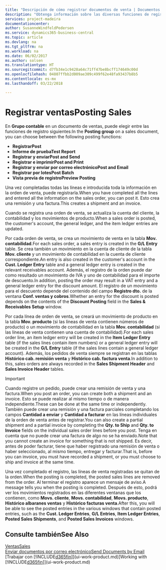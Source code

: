 ```yaml
---
title: "Descripción de cómo registrar documentos de venta | Documentos de Microsoft"
description: "Obtenga información sobre las diversas funciones de registro para registrar documentos de venta."
services: project-madeira
documentationcenter: 
author: SusanneWindfeldPedersen
ms.service: dynamics365-business-central
ms.topic: article
ms.devlang: na
ms.tgt_pltfrm: na
ms.workload: na
ms.date: 06/02/2017
ms.author: solsen
ms.translationtype: HT
ms.sourcegitcommit: d7fb34e1c9428a64c71ff47be8bcff174649c00d
ms.openlocfilehash: 04807ffbb2d009ae309c499f62e48fa93437b8b5
ms.contentlocale: es-mx
ms.lasthandoff: 03/22/2018

---
```

# <a name="posting-sales"></a><span data-ttu-id="720fd-103">Registrar ventas</span><span class="sxs-lookup"><span data-stu-id="720fd-103">Posting Sales</span></span>
<span data-ttu-id="720fd-104">En **Grupo contable** en un documento de ventas, puede elegir entre las funciones de registro siguientes:</span><span class="sxs-lookup"><span data-stu-id="720fd-104">In the **Posting group** on a sales document, you can choose between the following posting functions:</span></span>

* <span data-ttu-id="720fd-105">**Registrar**</span><span class="sxs-lookup"><span data-stu-id="720fd-105">**Post**</span></span>
* <span data-ttu-id="720fd-106">**Informe de prueba**</span><span class="sxs-lookup"><span data-stu-id="720fd-106">**Test Report**</span></span>
* <span data-ttu-id="720fd-107">**Registrar y enviar**</span><span class="sxs-lookup"><span data-stu-id="720fd-107">**Post and Send**</span></span>
* <span data-ttu-id="720fd-108">**Registrar e imprimir**</span><span class="sxs-lookup"><span data-stu-id="720fd-108">**Post and Print**</span></span>
* <span data-ttu-id="720fd-109">**Registrar y enviar por correo electrónico**</span><span class="sxs-lookup"><span data-stu-id="720fd-109">**Post and Email**</span></span>
* <span data-ttu-id="720fd-110">**Registrar por lotes**</span><span class="sxs-lookup"><span data-stu-id="720fd-110">**Post Batch**</span></span>
* <span data-ttu-id="720fd-111">**Vista previa de registro**</span><span class="sxs-lookup"><span data-stu-id="720fd-111">**Preview Posting**</span></span>

<span data-ttu-id="720fd-112">Una vez completadas todas las líneas e introducida toda la información en la orden de venta, puede registrarla.</span><span class="sxs-lookup"><span data-stu-id="720fd-112">When you have completed all the lines and entered all the information on the sales order, you can post it.</span></span> <span data-ttu-id="720fd-113">Esto crea una remisión y una factura.</span><span class="sxs-lookup"><span data-stu-id="720fd-113">This creates a shipment and an invoice.</span></span>

<span data-ttu-id="720fd-114">Cuando se registra una orden de venta, se actualiza la cuenta del cliente, la contabilidad y los movimientos de producto.</span><span class="sxs-lookup"><span data-stu-id="720fd-114">When a sales order is posted, the customer's account, the general ledger, and the item ledger entries are updated.</span></span>

<span data-ttu-id="720fd-115">Por cada orden de venta, se crea un movimiento de venta en la tabla **Mov. contabilidad**.</span><span class="sxs-lookup"><span data-stu-id="720fd-115">For each sales order, a sales entry is created in the **G/L Entry** table.</span></span> <span data-ttu-id="720fd-116">Se crea también un movimiento en la cuenta de cliente de la tabla **Mov. cliente** y un movimiento de contabilidad en la cuenta de cliente correspondiente.</span><span class="sxs-lookup"><span data-stu-id="720fd-116">An entry is also created in the customer's account in the **Cust. Ledger Entry** table and a general ledger entry is created in the relevant receivables account.</span></span> <span data-ttu-id="720fd-117">Además, el registro de la orden puede dar como resultado un movimiento de IVA y uno de contabilidad para el importe de descuento.</span><span class="sxs-lookup"><span data-stu-id="720fd-117">In addition, posting the order may result in a VAT entry and a general ledger entry for the discount amount.</span></span> <span data-ttu-id="720fd-118">El registro de un movimiento para el descuento depende del contenido del campo **Registro dto.** de la ventana **Conf. ventas y cobros**.</span><span class="sxs-lookup"><span data-stu-id="720fd-118">Whether an entry for the discount is posted depends on the contents of the **Discount Posting** field in the **Sales & Receivables Setup** window.</span></span>

<span data-ttu-id="720fd-119">Por cada línea de orden de venta, se creará un movimiento de producto en la tabla **Mov. producto** (si las líneas de venta contienen números de producto) o un movimiento de contabilidad en la tabla **Mov. contabilidad** (si las líneas de venta contienen una cuenta de contabilidad).</span><span class="sxs-lookup"><span data-stu-id="720fd-119">For each sales order line, an item ledger entry will be created in the **Item Ledger Entry** table (if the sales lines contain item numbers) or a general ledger entry will be created in the **G/L Entry** table (if the sales lines contain a general ledger account).</span></span> <span data-ttu-id="720fd-120">Además, los pedidos de venta siempre se registran en las tablas **Histórico cab. remisión venta** y **Histórico cab. factura venta**.</span><span class="sxs-lookup"><span data-stu-id="720fd-120">In addition to this, sales orders are always recorded in the **Sales Shipment Header** and **Sales Invoice Header** tables.</span></span>

> [!IMPORTANT]  
>   <span data-ttu-id="720fd-121">Cuando registre un pedido, puede crear una remisión de venta y una factura.</span><span class="sxs-lookup"><span data-stu-id="720fd-121">When you post an order, you can create both a shipment and an invoice.</span></span> <span data-ttu-id="720fd-122">Esto se puede realizar al mismo tiempo o de manera independiente.</span><span class="sxs-lookup"><span data-stu-id="720fd-122">These can be done at the same time or independently.</span></span> <span data-ttu-id="720fd-123">También puede crear una remisión y una factura parciales completando los campos **Cantidad a enviar** y **Cantidad a facturar** en las líneas individuales de la orden de venta antes de registrar.</span><span class="sxs-lookup"><span data-stu-id="720fd-123">You can also create a partial shipment and a partial invoice by completing the **Qty. to Ship** and **Qty. to Invoice** fields on the individual sales order lines before you post.</span></span> <span data-ttu-id="720fd-124">Tenga en cuenta que no puede crear una factura de algo no se ha enviado.</span><span class="sxs-lookup"><span data-stu-id="720fd-124">Note that you cannot create an invoice for something that is not shipped.</span></span> <span data-ttu-id="720fd-125">Es decir, antes de poder facturar, tiene que haber registrado una remisión de venta o haber seleccionado, al mismo tiempo, entregar y facturar.</span><span class="sxs-lookup"><span data-stu-id="720fd-125">That is, before you can invoice, you must have recorded a shipment, or you must choose to ship and invoice at the same time.</span></span>

<span data-ttu-id="720fd-126">Una vez completado el registro, las líneas de venta registradas se quitan de la orden.</span><span class="sxs-lookup"><span data-stu-id="720fd-126">When the posting is completed, the posted sales lines are removed from the order.</span></span> <span data-ttu-id="720fd-127">Al terminar el registro aparece un mensaje de aviso.</span><span class="sxs-lookup"><span data-stu-id="720fd-127">A message tells you when the posting is completed.</span></span> <span data-ttu-id="720fd-128">Después de esto, podrá ver los movimientos registrados en las diferentes ventanas que los contienen, como **Movs. cliente**, **Movs. contabilidad**, **Movs. producto**, **Histórico albaranes ventas** y **Histórico facturas venta**.</span><span class="sxs-lookup"><span data-stu-id="720fd-128">After this, you will be able to see the posted entries in the various windows that contain posted entries, such as the **Cust. Ledger Entries**, **G/L Entries**, **Item Ledger Entries**, **Posted Sales Shipments**, and **Posted Sales Invoices** windows.</span></span>

## <a name="see-also"></a><span data-ttu-id="720fd-129">Consulte también</span><span class="sxs-lookup"><span data-stu-id="720fd-129">See Also</span></span>
[<span data-ttu-id="720fd-130">Ventas</span><span class="sxs-lookup"><span data-stu-id="720fd-130">Sales</span></span>](sales-manage-sales.md)  
[<span data-ttu-id="720fd-131">Enviar documentos por correo electrónico</span><span class="sxs-lookup"><span data-stu-id="720fd-131">Send Documents by Email</span></span>](ui-how-send-documents-email.md)  
<span data-ttu-id="720fd-132">[Trabajar con [!INCLUDE[d365fin](includes/d365fin_md.md)]](ui-work-product.md)</span><span class="sxs-lookup"><span data-stu-id="720fd-132">[Working with [!INCLUDE[d365fin](includes/d365fin_md.md)]](ui-work-product.md)</span></span>


